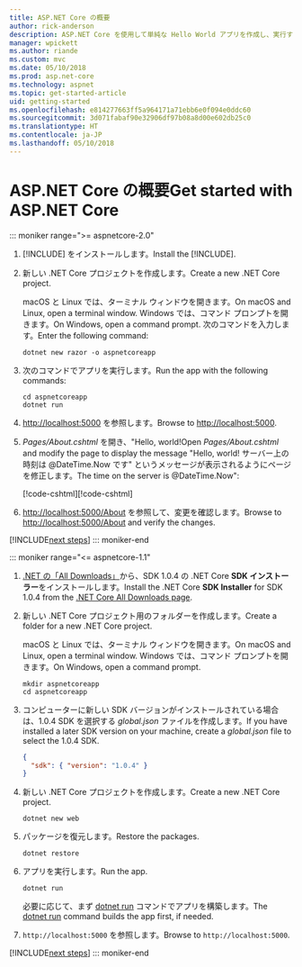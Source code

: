```yaml
---
title: ASP.NET Core の概要
author: rick-anderson
description: ASP.NET Core を使用して単純な Hello World アプリを作成し、実行する簡単なチュートリアルです。
manager: wpickett
ms.author: riande
ms.custom: mvc
ms.date: 05/10/2018
ms.prod: asp.net-core
ms.technology: aspnet
ms.topic: get-started-article
uid: getting-started
ms.openlocfilehash: e814277663ff5a964171a71ebb6e0f094e0ddc60
ms.sourcegitcommit: 3d071fabaf90e32906df97b08a8d00e602db25c0
ms.translationtype: HT
ms.contentlocale: ja-JP
ms.lasthandoff: 05/10/2018
---
```

# <a name="get-started-with-aspnet-core"></a><span data-ttu-id="71390-103">ASP.NET Core の概要</span><span class="sxs-lookup"><span data-stu-id="71390-103">Get started with ASP.NET Core</span></span>

::: moniker range=">= aspnetcore-2.0"

1. <span data-ttu-id="71390-104">[!INCLUDE[](~/includes/net-core-sdk-download-link.md)] をインストールします。</span><span class="sxs-lookup"><span data-stu-id="71390-104">Install the [!INCLUDE[](~/includes/net-core-sdk-download-link.md)].</span></span>

2. <span data-ttu-id="71390-105">新しい .NET Core プロジェクトを作成します。</span><span class="sxs-lookup"><span data-stu-id="71390-105">Create a new .NET Core project.</span></span>

   <span data-ttu-id="71390-106">macOS と Linux では、ターミナル ウィンドウを開きます。</span><span class="sxs-lookup"><span data-stu-id="71390-106">On macOS and Linux, open a terminal window.</span></span> <span data-ttu-id="71390-107">Windows では、コマンド プロンプトを開きます。</span><span class="sxs-lookup"><span data-stu-id="71390-107">On Windows, open a command prompt.</span></span> <span data-ttu-id="71390-108">次のコマンドを入力します。</span><span class="sxs-lookup"><span data-stu-id="71390-108">Enter the following command:</span></span>

    ```terminal
    dotnet new razor -o aspnetcoreapp
    ```

3. <span data-ttu-id="71390-109">次のコマンドでアプリを実行します。</span><span class="sxs-lookup"><span data-stu-id="71390-109">Run the app with the following commands:</span></span>

    ```terminal
    cd aspnetcoreapp
    dotnet run
    ```

4. <span data-ttu-id="71390-110">[http://localhost:5000](http://localhost:5000) を参照します。</span><span class="sxs-lookup"><span data-stu-id="71390-110">Browse to [http://localhost:5000](http://localhost:5000).</span></span>

5. <span data-ttu-id="71390-111">*Pages/About.cshtml* を開き、"Hello, world!</span><span class="sxs-lookup"><span data-stu-id="71390-111">Open *Pages/About.cshtml* and modify the page to display the message "Hello, world!</span></span> <span data-ttu-id="71390-112">サーバー上の時刻は @DateTime.Now です" というメッセージが表示されるようにページを修正します。</span><span class="sxs-lookup"><span data-stu-id="71390-112">The time on the server is @DateTime.Now":</span></span>

    <span data-ttu-id="71390-113">[!code-cshtml[](getting-started/sample/getting-started/about.cshtml?highlight=9&range=1-9)]</span><span class="sxs-lookup"><span data-stu-id="71390-113">[!code-cshtml[](getting-started/sample/getting-started/about.cshtml?highlight=9&range=1-9)]</span></span>

6. <span data-ttu-id="71390-114">[http://localhost:5000/About](http://localhost:5000/About) を参照して、変更を確認します。</span><span class="sxs-lookup"><span data-stu-id="71390-114">Browse to [http://localhost:5000/About](http://localhost:5000/About) and verify the changes.</span></span>

[!INCLUDE[next steps](~/includes/getting-started/next-steps.md)]
::: moniker-end

::: moniker range="<= aspnetcore-1.1"

1. <span data-ttu-id="71390-115">[.NET の「All Downloads」](https://www.microsoft.com/net/download/all)から、SDK 1.0.4 の .NET Core **SDK インストーラー**をインストールします。</span><span class="sxs-lookup"><span data-stu-id="71390-115">Install the .NET Core **SDK Installer** for SDK 1.0.4 from the [.NET Core All Downloads page](https://www.microsoft.com/net/download/all).</span></span>

2. <span data-ttu-id="71390-116">新しい .NET Core プロジェクト用のフォルダーを作成します。</span><span class="sxs-lookup"><span data-stu-id="71390-116">Create a folder for a new .NET Core project.</span></span>

   <span data-ttu-id="71390-117">macOS と Linux では、ターミナル ウィンドウを開きます。</span><span class="sxs-lookup"><span data-stu-id="71390-117">On macOS and Linux, open a terminal window.</span></span> <span data-ttu-id="71390-118">Windows では、コマンド プロンプトを開きます。</span><span class="sxs-lookup"><span data-stu-id="71390-118">On Windows, open a command prompt.</span></span>

   ```terminal
   mkdir aspnetcoreapp
   cd aspnetcoreapp
   ```

3. <span data-ttu-id="71390-119">コンピューターに新しい SDK バージョンがインストールされている場合は、1.0.4 SDK を選択する *global.json* ファイルを作成します。</span><span class="sxs-lookup"><span data-stu-id="71390-119">If you have installed a later SDK version on your machine, create a *global.json* file to select the 1.0.4 SDK.</span></span>

   ```json
   {
     "sdk": { "version": "1.0.4" }
   }
   ```

4. <span data-ttu-id="71390-120">新しい .NET Core プロジェクトを作成します。</span><span class="sxs-lookup"><span data-stu-id="71390-120">Create a new .NET Core project.</span></span>

   ```terminal
   dotnet new web
   ```

5. <span data-ttu-id="71390-121">パッケージを復元します。</span><span class="sxs-lookup"><span data-stu-id="71390-121">Restore the packages.</span></span>

    ```terminal
    dotnet restore
    ```

6. <span data-ttu-id="71390-122">アプリを実行します。</span><span class="sxs-lookup"><span data-stu-id="71390-122">Run the app.</span></span>

   ```terminal
   dotnet run
   ```

   <span data-ttu-id="71390-123">必要に応じて、まず [dotnet run](/dotnet/core/tools/dotnet-run) コマンドでアプリを構築します。</span><span class="sxs-lookup"><span data-stu-id="71390-123">The [dotnet run](/dotnet/core/tools/dotnet-run) command builds the app first, if needed.</span></span>

7. <span data-ttu-id="71390-124">`http://localhost:5000` を参照します。</span><span class="sxs-lookup"><span data-stu-id="71390-124">Browse to `http://localhost:5000`.</span></span>

[!INCLUDE[next steps](~/includes/getting-started/next-steps.md)]
::: moniker-end
